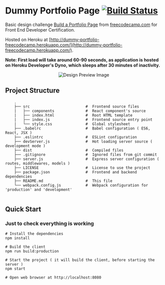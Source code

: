 
# Dummy Portfolio Page [![Build Status](https://travis-ci.org/arpitgo4/Tribute-Page.svg?branch=master)](https://travis-ci.org/arpitgo4/Tribute-Page)
Basic design challenge [Build a Portfolio Page](https://www.freecodecamp.com/challenges/build-a-personal-portfolio-webpage) from [freecodecamp.com](https://www.freecodecamp.com) for Front End Developer Certification.

Hosted on Heroku at [http://dummy-portfolio-freecodecamp.herokuapp.com/](http://dummy-portfolio-freecodecamp.herokuapp.com/).

**Note: First load will take around 60-90 seconds, as application is hosted on Heroku Developer's Dyno, which sleeps after 30 minutes of inactivity.**

<p align="center">
  <img src="https://lh5.googleusercontent.com/b_P3Icy4I76GjNTAtUST1jsOEwwewuLxgHF64xI3d3ioGkUMyN8ehYtyMT2h0WwQ7dNVrzBIk5Me0ts=w1366-h638-rw" alt="Design Preview Image"/>
</p>

## Project Structure 

```
	.
	├── src                     	#  Frontend source files
	|   ├── components          	#  React component's source
	|   ├── index.html          	#  Root HTML template
	|   ├── index.js            	#  Frontend source entry point
	|   └── style.css           	#  Global stylesheet
	├── .babelrc                	#  Babel configuration ( ES6, React, JSX )
	├── .eslintrc               	#  ESLint configuration
	├── devServer.js            	#  Hot loading server source ( development mode )                     
	├── dist                        #  Compiled files     
	├── .gitignore                  #  Ignored files from git commit
	├── server.js                   #  Express server configuration ( routes, middlewares, models )
	├── LICENSE                     #  License to use the project
	├── package.json                #  Frontend and backend dependencies
	├── README.md                   #  This file
	└── webpack.config.js           #  Webpack configuration for 'production' and 'development' 
 
```

## Quick Start
### Just to check everything is working
```
# Install the dependencies
npm install

# Build the client 
npm run build:production

# Start the project ( it will build the client, before starting the server )
npm start

# Open web browser at http://localhost:8080
```
